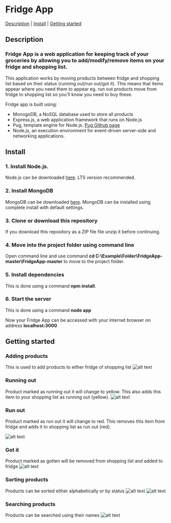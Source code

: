 # Fridge App 

[Description](https://github.com/kalleheini1994/FridgeApp#description)  |  [Install](https://github.com/kalleheini1994/FridgeApp#install)  |  [Getting started](https://github.com/kalleheini1994/FridgeApp#getting-started)

## Description

### Fridge App is a web application for keeping track of your groceries by allowing you to add/modify/remove items on your fridge and shopping list. 
This application works by moving products between fridge and shopping list based on their status (running out/run out/got it). This means that items appear where you need them to appear eg. run out products move from fridge to shopping list so you'll know you need to buy these.

Fridge app is built using:
* MonogoDB, a NoSQL database used to store all products
* Express.js, a web application framework that runs on Node.js
* Pug,  template engine for Node.js. [Pug Github page](https://github.com/pugjs/pug)
* Node.js, an execution environment for event-driven server-side and networking applications.


## Install

### 1. Install Node.js. 
   Node.js can be downloaded [here](https://nodejs.org/en/download/). LTS version recommended.
### 2. Install MongoDB
   MongoDB can be downloaded [here](https://www.mongodb.com/download-center/community). MongoDB can be installed using complete install with default settings.
### 3. Clone or download this repository
   If you download this repository as a ZIP file file unzip it before continuing.
### 4. Move into the project folder using command line
   Open command line and use command **cd C:\Example\Folder\FridgeApp-master\FridgeApp-master** to move to the project folder.
### 5. Install dependencies
   This is done using a command **npm install**.
### 6. Start the server
   This is done using a command **node app**
   
   Now your Fridge App can be accessed with your internet browser on address **localhost:3000**


## Getting started

### Adding products
This is used to add products to either fridge of shopping list
![alt text](https://github.com/kalleheini1994/FridgeApp/blob/master/images/productAdd.gif "Add product to fridge")
### Running out
Product marked as running out it will change to yellow. This also adds this item to your shopping list as running out (yellow).
![alt text](https://github.com/kalleheini1994/FridgeApp/blob/master/images/productRunningOut.gif "Mark product as running out")
### Run out
Product marked as run out it will change to red. This removes this item from fridge and adds it to shopping list as run out (red).

![alt text](https://github.com/kalleheini1994/FridgeApp/blob/master/images/productRunOut.gif "Mark product as run out")
### Got it
Product marked as gotten will be removed from shopping list and added to fridge
![alt text](https://github.com/kalleheini1994/FridgeApp/blob/master/images/productGotIt.gif "Sort by name")
### Sorting products 
Products can be sorted either alphabetically or by status
![alt text](https://github.com/kalleheini1994/FridgeApp/blob/master/images/productSortByName.gif "Got it") ![alt text](https://github.com/kalleheini1994/FridgeApp/blob/master/images/productSortByStatus.gif "Sort by status")
### Searching products
Products can be searched using their names
![alt text](https://github.com/kalleheini1994/FridgeApp/blob/master/images/productSearchByName.gif "Search")
